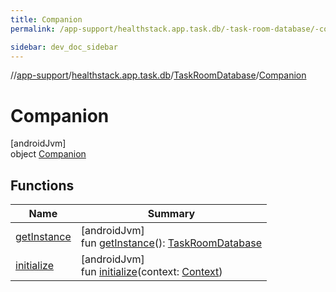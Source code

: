 ```yaml
---
title: Companion
permalink: /app-support/healthstack.app.task.db/-task-room-database/-companion/index.html

sidebar: dev_doc_sidebar
---
```

//[app-support](../../../../index.html)/[healthstack.app.task.db](../../index.html)/[TaskRoomDatabase](../index.html)/[Companion](index.html)



# Companion



[androidJvm]\
object [Companion](index.html)



## Functions


| Name | Summary |
|---|---|
| [getInstance](get-instance.html) | [androidJvm]<br>fun [getInstance](get-instance.html)(): [TaskRoomDatabase](../index.html) |
| [initialize](initialize.html) | [androidJvm]<br>fun [initialize](initialize.html)(context: [Context](https://developer.android.com/reference/kotlin/android/content/Context.html)) |

